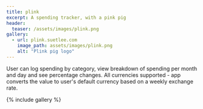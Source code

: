 ```yaml
---
title: plink
excerpt: A spending tracker, with a pink pig
header:
  teaser: /assets/images/plink.png
gallery:
  - url: plink.suetlee.com
    image_path: assets/images/plink.png
    alt: "Plink pig logo"
---
```


User can log spending by category, view breakdown of spending per month and day and see percentage changes. All currencies supported - app converts the value to user's default currency based on a weekly exchange rate.

{% include gallery %}
